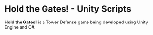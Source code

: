 # Hold the Gates! - Unity Scripts
**Hold the Gates!** is a Tower Defense game being developed using Unity Engine and C#.

